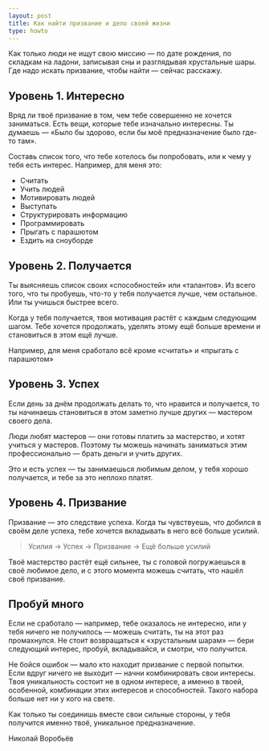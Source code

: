 ```yaml
---
layout: post
title: Как найти призвание и дело своей жизни
type: howto
---
```


Как только люди не ищут свою миссию — по дате рождения, по складкам на ладони, записывая сны и разглядывая хрустальные шары. Где надо искать призвание, чтобы найти — сейчас расскажу.

## Уровень 1. Интересно

Вряд ли твоё призвание в том, чем тебе совершенно не хочется заниматься. Есть вещи, которые тебе изначально интересны. Ты думаешь — «Было бы здорово, если бы моё предназначение было где-то там».

Составь список того, что тебе хотелось бы попробовать, или к чему у тебя есть интерес. Например, для меня это:

* Считать
* Учить людей
* Мотивировать людей
* Выступать
* Структурировать информацию
* Программировать
* Прыгать с парашютом
* Ездить на сноуборде

## Уровень 2. Получается

Ты выясняешь список своих «способностей» или «талантов». Из всего того, что ты пробуешь, что-то у тебя получается лучше, чем остальное. Или ты учишься быстрее всего.

Когда у тебя получается, твоя мотивация растёт с каждым следующим шагом. Тебе хочется продолжать, уделять этому ещё больше времени и становиться в этом ещё лучше.

Например, для меня сработало всё кроме «считать» и «прыгать с парашютом»

## Уровень 3. Успех

Если день за днём продолжать делать то, что нравится и получается, то ты начинаешь становиться в этом заметно лучше других — мастером своего дела.

Люди любят мастеров — они готовы платить за мастерство, и хотят учиться у мастеров. Поэтому ты можешь начинать заниматься этим профессионально — брать деньги и учить других.

Это и есть успех — ты занимаешься любимым делом, у тебя хорошо получается, и тебе за это неплохо платят.

## Уровень 4. Призвание

Призвание — это следствие успеха. Когда ты чувствуешь, что добился в своём деле успеха, тебе хочется вкладывать в него всё больше усилий.

> Усилия &rarr; Успех &rarr; Призвание &rarr; Ещё больше усилий

Твоё мастерство растёт ещё сильнее, ты с головой погружаешься в своё любимое дело, и с этого момента можешь считать, что нашёл своё призвание.

## Пробуй много

Если не сработало — например, тебе оказалось не интересно, или у тебя ничего не получилось — можешь считать, ты на этот раз промахнулся. Не стоит возвращаться к «хрустальным шарам» — бери следующий интерес, пробуй, вкладывайся, и смотри, что получится.

Не бойся ошибок — мало кто находит призвание с первой попытки. Если вдруг ничего не выходит — начни комбинировать свои интересы. Твоя уникальность состоит не в одном интересе, а именно в твоей, особенной, комбинации этих интересов и способностей. Такого набора больше нет ни у кого на свете.

Как только ты соединишь вместе свои сильные стороны, у тебя получится именно твоё, уникальное предназначение.

Николай Воробьёв
